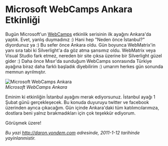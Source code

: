 # Microsoft WebCamps Ankara Etkinliği
Bugün Microsoft'un [WebCamps](http://www.webcamps.ms) etkinlik serisinin
ilk ayağını Ankara'da yaptık. Evet, yanlış duymadınız :) Hani hep "Neden
önce İstanbul?" diyordunuz ya :) Bu sefer önce Ankara oldu. Gün boyunca
WebMatrix'in yanı sıra tabi ki Silverlight'a da göz atma şansımız oldu.
WebMatrix veya Visual Studio fark etmez, nereden bir site çıksa üzerine
bir Silverlight güzel gider :) Daha önce Mısır'da sunduğum WebCamps
sonrasında Türkiye ayağına biraz daha farklı başladık diyebilirim :)
umarım herkes gün sonunda memnun ayrılmıştır.

![Microsoft WebCamps
Ankara](media/Microsoft_WebCamps_Ankara_Etkinligi/11012011_1.jpg)\
*Microsoft WebCamps Ankara*

Eminim ki etkinliğin İstanbul ayağını merak ediyorsunuz. İstanbul ayağı
1 Şubat günü gerçekleşecek. Bu konuda duyuruyu twitter ve facebook
üzerinden ayrıca çıkacağım. Gün içinde Ankara'daki tüm
katılımcılarımıza, dostlara beni yalnız bırakmadıkları için çok teşekkür
ediyorum.

Görüşmek üzere!



*Bu yazi http://daron.yondem.com adresinde, 2011-1-12 tarihinde yayinlanmistir.*
